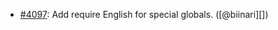 * [#4097](https://github.com/rubocop/rubocop/issues/4097): Add require English for special globals. ([@biinari][])
